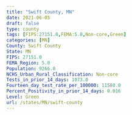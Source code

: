 ```yaml
---
title: "Swift County, MN"
date: 2021-06-05
draft: false
type: county
tags: [FIPS:27151.0,FEMA:5.0,Non-core,Green]
categories: [MN]
County: Swift County
State: MN
FIPS: 27151.0
FEMA_Region: 5.0
Population: 9266.0
NCHS_Urban_Rural_Classification: Non-core
Tests_in_prior_14_days: 1073.0
Fourteen_day_test_rate_per_100000: 11580.0
Percent_Positivity_in_prior_14_days: 0.016
Level: Green
url: /states/MN/swift-county
---
```



